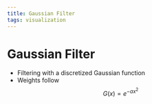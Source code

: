 ```yaml
---
title: Gaussian Filter
tags: visualization
---
```


# Gaussian Filter
- Filtering with a discretized Gaussian function
- Weights follow $$G(x) = e^{-ax^{2}}$$


























